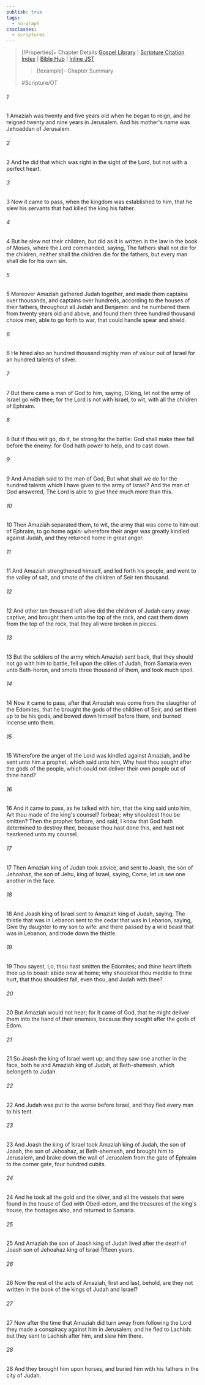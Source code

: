 ```yaml
---
publish: true
tags:
  - no-graph
cssclasses:
  - scriptures
---
```

>[!Properties]+ Chapter Details
>[Gospel Library](https://churchofjesuschrist.org/study/scriptures/ot/2-chr/25?lang=eng)    |    [Scripture Citation Index](https://scriptures.byu.edu/#07219::c07219)    |    [Bible Hub](https://biblehub.com/2_chronicles/25.htm)    |    [Inline JST](https://scripturetoolbox.com/html/ic/2Chronicles/25.html)
>>[!example]- Chapter Summary
>> 
> 
>
>#Scripture/OT
###### 1
1 Amaziah was twenty and five years old when he began to reign, and he reigned twenty and nine years in Jerusalem. And his mother's name was Jehoaddan of Jerusalem.
###### 2
2 And he did that which was right in the sight of the Lord, but not with a perfect heart.
###### 3
3 Now it came to pass, when the kingdom was established to him, that he slew his servants that had killed the king his father.
###### 4
4 But he slew not their children, but did as it is written in the law in the book of Moses, where the Lord commanded, saying, The fathers shall not die for the children, neither shall the children die for the fathers, but every man shall die for his own sin.
###### 5
5 Moreover Amaziah gathered Judah together, and made them captains over thousands, and captains over hundreds, according to the houses of their fathers, throughout all Judah and Benjamin: and he numbered them from twenty years old and above, and found them three hundred thousand choice men, able to go forth to war, that could handle spear and shield.
###### 6
6 He hired also an hundred thousand mighty men of valour out of Israel for an hundred talents of silver.
###### 7
7 But there came a man of God to him, saying, O king, let not the army of Israel go with thee; for the Lord is not with Israel, to wit, with all the children of Ephraim.
###### 8
8 But if thou wilt go, do it, be strong for the battle: God shall make thee fall before the enemy: for God hath power to help, and to cast down.
###### 9
9 And Amaziah said to the man of God, But what shall we do for the hundred talents which I have given to the army of Israel? And the man of God answered, The Lord is able to give thee much more than this.
###### 10
10 Then Amaziah separated them, to wit, the army that was come to him out of Ephraim, to go home again: wherefore their anger was greatly kindled against Judah, and they returned home in great anger.
###### 11
11 And Amaziah strengthened himself, and led forth his people, and went to the valley of salt, and smote of the children of Seir ten thousand.
###### 12
12 And other ten thousand left alive did the children of Judah carry away captive, and brought them unto the top of the rock, and cast them down from the top of the rock, that they all were broken in pieces.
###### 13
13 But the soldiers of the army which Amaziah sent back, that they should not go with him to battle, fell upon the cities of Judah, from Samaria even unto Beth-horon, and smote three thousand of them, and took much spoil.
###### 14
14 Now it came to pass, after that Amaziah was come from the slaughter of the Edomites, that he brought the gods of the children of Seir, and set them up to be his gods, and bowed down himself before them, and burned incense unto them.
###### 15
15 Wherefore the anger of the Lord was kindled against Amaziah, and he sent unto him a prophet, which said unto him, Why hast thou sought after the gods of the people, which could not deliver their own people out of thine hand?
###### 16
16 And it came to pass, as he talked with him, that the king said unto him, Art thou made of the king's counsel? forbear; why shouldest thou be smitten? Then the prophet forbare, and said, I know that God hath determined to destroy thee, because thou hast done this, and hast not hearkened unto my counsel.
###### 17
17 Then Amaziah king of Judah took advice, and sent to Joash, the son of Jehoahaz, the son of Jehu, king of Israel, saying, Come, let us see one another in the face.
###### 18
18 And Joash king of Israel sent to Amaziah king of Judah, saying, The thistle that was in Lebanon sent to the cedar that was in Lebanon, saying, Give thy daughter to my son to wife: and there passed by a wild beast that was in Lebanon, and trode down the thistle.
###### 19
19 Thou sayest, Lo, thou hast smitten the Edomites; and thine heart lifteth thee up to boast: abide now at home; why shouldest thou meddle to thine hurt, that thou shouldest fall, even thou, and Judah with thee?
###### 20
20 But Amaziah would not hear; for it came of God, that he might deliver them into the hand of their enemies, because they sought after the gods of Edom.
###### 21
21 So Joash the king of Israel went up; and they saw one another in the face, both he and Amaziah king of Judah, at Beth-shemesh, which belongeth to Judah.
###### 22
22 And Judah was put to the worse before Israel, and they fled every man to his tent.
###### 23
23 And Joash the king of Israel took Amaziah king of Judah, the son of Joash, the son of Jehoahaz, at Beth-shemesh, and brought him to Jerusalem, and brake down the wall of Jerusalem from the gate of Ephraim to the corner gate, four hundred cubits.
###### 24
24 And he took all the gold and the silver, and all the vessels that were found in the house of God with Obed-edom, and the treasures of the king's house, the hostages also, and returned to Samaria.
###### 25
25 And Amaziah the son of Joash king of Judah lived after the death of Joash son of Jehoahaz king of Israel fifteen years.
###### 26
26 Now the rest of the acts of Amaziah, first and last, behold, are they not written in the book of the kings of Judah and Israel?
###### 27
27 Now after the time that Amaziah did turn away from following the Lord they made a conspiracy against him in Jerusalem; and he fled to Lachish: but they sent to Lachish after him, and slew him there.
###### 28
28 And they brought him upon horses, and buried him with his fathers in the city of Judah.
